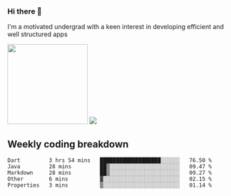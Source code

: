 ### Hi there 👋
I'm a motivated undergrad with a keen interest in developing efficient and well structured apps

<img height="180em" src="https://github-readme-stats-eight-theta.vercel.app/api/top-langs/?username=ade3l&langs_count=7&theme=cobalt&layout=compact"/>

<a href="">
  <img src="https://komarev.com/ghpvc/?username=ade3l&style=flat-square" />
</a>

## Weekly coding breakdown
<!--START_SECTION:waka-->
```text
Dart         3 hrs 54 mins   ███████████████████░░░░░░   76.50 % 
Java         28 mins         ██▒░░░░░░░░░░░░░░░░░░░░░░   09.47 % 
Markdown     28 mins         ██▒░░░░░░░░░░░░░░░░░░░░░░   09.27 % 
Other        6 mins          ▓░░░░░░░░░░░░░░░░░░░░░░░░   02.15 % 
Properties   3 mins          ▒░░░░░░░░░░░░░░░░░░░░░░░░   01.14 % 
```
<!--END_SECTION:waka-->
<!-- 
<img src="https://github.com/ade3l/ade3l/blob/master/codeStats.svg" alt="Alternative Text"/> -->

<!--
**ade3l/ade3l** is a ✨ _special_ ✨ repository because its `README.md` (this file) appears on your GitHub profile.

Here are some ideas to get you started:

- 🔭 I’m currently working on ... 
- 🌱 I’m currently learning ... 
- 👯 I’m looking to collaborate on ... 
- 🤔 I’m looking for help with ... 
- 💬 Ask me about ... Anything 
- 📫 How to reach me: ...
- 😄 Pronouns: ...
- ⚡ Fun fact: ...
-->
